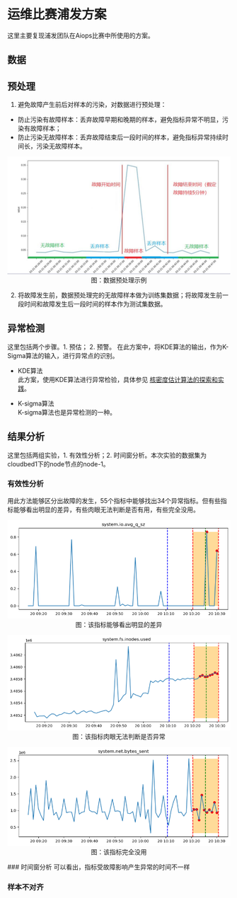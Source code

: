 # 运维比赛浦发方案
这里主要复现浦发团队在Aiops比赛中所使用的方案。

## 数据

## 预处理
1. 避免故障产生前后对样本的污染，对数据进行预处理：
* 防止污染有故障样本：丢弃故障早期和晚期的样本，避免指标异常不明显，污染有故障样本；
* 防止污染无故障样本：丢弃故障结束后一段时间的样本，避免指标异常持续时间长，污染无故障样本。

<p align="center">
  <img src="../image/aiops_competition_pic/data_test.png" width="600"/>
  </br>图：数据预处理示例
</p>

2. 将故障发生前，数据预处理完的无故障样本做为训练集数据；将故障发生前一段时间和故障发生后一段时间的样本作为测试集数据。


<!-- 【示例图，删除了可能被异常点污染的数据（异常发生前后t时间内的数据）】 
【训练集、测试集的划分】  -->

## 异常检测 
这里包括两个步骤。1. 预估； 2. 预警。
在此方案中，将KDE算法的输出，作为K-Sigma算法的输入，进行异常点的识别。

* KDE算法  
此方案，使用KDE算法进行异常检验，具体参见 <a href="../data/Gaussian-KDE-Application.md">核密度估计算法的探索和实践</a>。

* K-sigma算法  
K-sigma算法也是异常检测的一种。


## 结果分析
这里包括两组实验，1. 有效性分析；2. 时间窗分析。本次实验的数据集为cloudbed1下的node节点的node-1。

### 有效性分析 
<!-- [KDE明显（可以提取/完全没用）/不明显] -->
<!-- 用此方法能够区分出故障的发生，导致部分指标产生异常。 -->
用此方法能够区分出故障的发生，55个指标中能够找出34个异常指标。但有些指标能够看出明显的差异，有些肉眼无法判断是否有用，有些完全没用。

<p align="center">
  <img src="../image/aiops_competition_pic/ab1.png" width="600"/>
  </br>图：该指标能够看出明显的差异
</p>

<p align="center">
  <img src="../image/aiops_competition_pic/ab3.png" width="600"/>
  </br>图：该指标肉眼无法判断是否异常
</p>

<p align="center">
  <img src="../image/aiops_competition_pic/ab2.png" width="600"/>
  </br>图：该指标完全没用
</p>
### 时间窗分析
可以看出，指标受故障影响产生异常的时间不一样

### 样本不对齐
